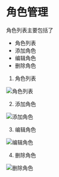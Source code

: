 # 角色管理

角色列表主要包括了

* 角色列表
* 添加角色
* 编辑角色
* 删除角色

1. 角色列表

![角色列表](/Users/liyunlong/react-admin/md/img/roleList.png)

2. 添加角色

![添加角色](/Users/liyunlong/react-admin/md/img/addRole.png)

3. 编辑角色

![编辑角色](/Users/liyunlong/react-admin/md/img/editRole.png)

4. 删除角色

![删除角色](/Users/liyunlong/react-admin/md/img/deleteRole.png)

